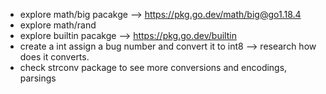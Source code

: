 - explore math/big pacakge --> https://pkg.go.dev/math/big@go1.18.4
- explore math/rand
- explore builtin pacakge --> https://pkg.go.dev/builtin
- create a int assign a bug number and convert it to int8 --> research how does it converts.
- check strconv package to see more conversions and encodings, parsings